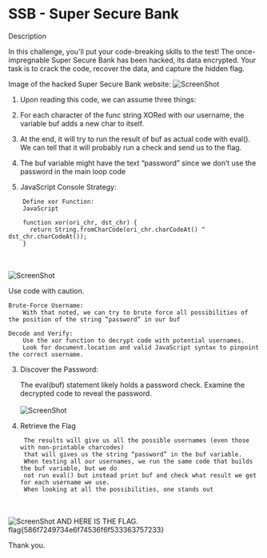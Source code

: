 # SSB - Super Secure Bank
Description

In this challenge, you'll put your code-breaking skills to the test! The once-impregnable Super Secure Bank has been hacked, its data encrypted. Your task is to crack the code, recover the data, and capture the hidden flag.

Image of the hacked Super Secure Bank website:  ![ScreenShot](https://github.com/sahil3276/NCIIPC-W3B/blob/main/Web%20Challenges/Super%20Secure%20Bank/Images/1.jpg)

1. Upon reading this code, we can assume three things:

  1. For each character of the func string XORed with our username, the variable buf adds a new char to itself.
  2. At the end, it will try to run the result of buf as actual code with eval(). We can tell that it will probably run a check and send us to the flag.
  3. The buf variable might have the text “password” since we don’t use the password in the main loop code

2. JavaScript Console Strategy:
```
    Define xor Function:
    JavaScript

    function xor(ori_chr, dst_chr) {
      return String.fromCharCode(ori_chr.charCodeAt() ^ dst_chr.charCodeAt());
    }
```
<br></br>
![ScreenShot](https://github.com/sahil3276/NCIIPC-W3B/blob/main/Web%20Challenges/Super%20Secure%20Bank/Images/2.jpg)

Use code with caution.

    Brute-Force Username:
        With that noted, we can try to brute force all possibilities of the position of the string “password” in our buf

    Decode and Verify:
        Use the xor function to decrypt code with potential usernames.
        Look for document.location and valid JavaScript syntax to pinpoint the correct username.

3. Discover the Password:

    The eval(buf) statement likely holds a password check.
    Examine the decrypted code to reveal the password.
<br></br>
![ScreenShot](https://github.com/sahil3276/NCIIPC-W3B/blob/main/Web%20Challenges/Super%20Secure%20Bank/Images/3.jpg)
4. Retrieve the Flag

        The results will give us all the possible usernames (even those with non-printable charcodes)
        that will gives us the string “password” in the buf variable.
        When testing all our usernames, we run the same code that builds the buf variable, but we do 
        not run eval() but instead print buf and check what result we get for each username we use.
        When looking at all the possibilities, one stands out

<br></br>
![ScreenShot](https://github.com/sahil3276/NCIIPC-W3B/blob/main/Web%20Challenges/Super%20Secure%20Bank/Images/5.jpg)
   AND HERE IS THE FLAG.
                  flag{586f7249734e6f74536f6f533363757233}

Thank you.
